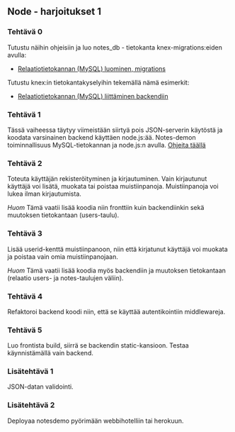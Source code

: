 ## Node - harjoitukset 1

### Tehtävä 0

Tutustu näihin ohjeisiin ja luo notes_db - tietokanta knex-migrations:eiden avulla:

- [Relaatiotietokannan (MySQL) luominen, migrations](../tietokannat/migrations.html)

Tutustu knex:in tietokantakyselyihin tekemällä nämä esimerkit:

- [Relaatiotietokannan (MySQL) liittäminen backendiin](../tietokannat/db-testing-knex.md)
### Tehtävä 1

Tässä vaiheessa täytyy viimeistään siirtyä pois JSON-serverin käytöstä ja koodata varsinainen backend käyttäen node.js:ää. Notes-demon toiminnallisuus MySQL-tietokannan ja node.js:n avulla. [Ohjeita täällä](https://otredu.github.io/frameworks/node.html)

### Tehtävä 2

Toteuta käyttäjän rekisteröityminen ja kirjautuminen. Vain kirjautunut käyttäjä voi lisätä, muokata tai poistaa muistiinpanoja. Muistiinpanoja voi lukea ilman kirjautumista.

*Huom* Tämä vaatii lisää koodia niin fronttiin kuin backendiinkin sekä muutoksen tietokantaan (users-taulu).

### Tehtävä 3

Lisää userid-kenttä muistiinpanoon, niin että kirjatunut käyttäjä voi muokata ja poistaa vain omia muistiinpanojaan.

*Huom* Tämä vaatii lisää koodia myös backendiin ja muutoksen tietokantaan (relaatio users- ja notes-taulujen väliin).

### Tehtävä 4

Refaktoroi backend koodi niin, että se käyttää autentikointiin middlewareja.

### Tehtävä 5

Luo frontista build, siirrä se backendin static-kansioon. Testaa käynnistämällä vain backend.

### Lisätehtävä 1

JSON-datan validointi.

### Lisätehtävä 2

Deployaa notesdemo pyörimään webbihotelliin tai herokuun.